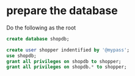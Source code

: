 # prepare the database

Do the following as the root

```sql
create database shopdb;

create user shopper indentified by '@mypass';
use shopdb;
grant all privileges on shopdb to shopper;
grant all privileges on shopdb.* to shopper;
```